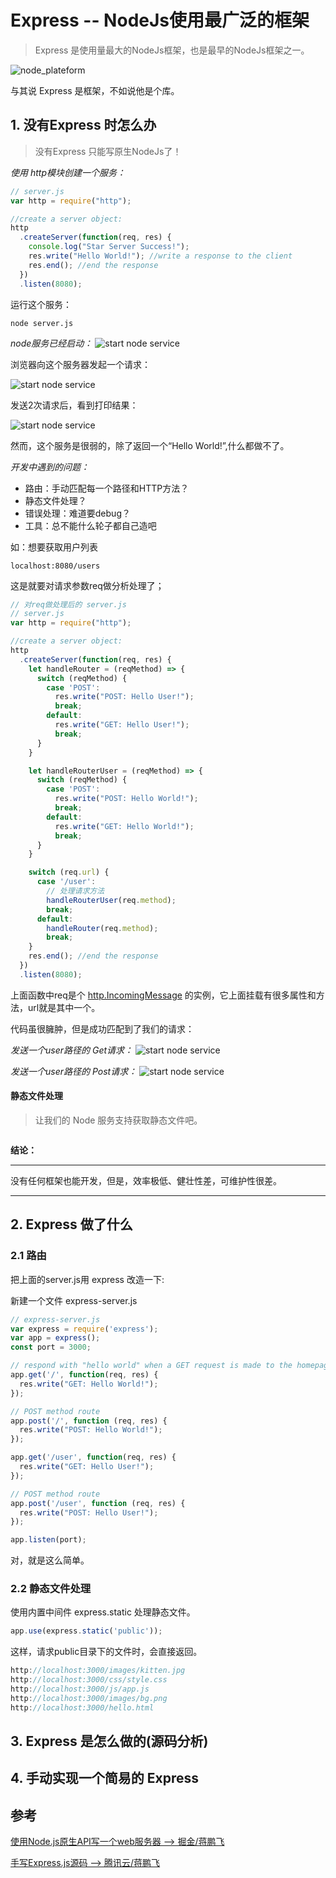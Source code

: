 # Express -- NodeJs使用最广泛的框架

> Express 是使用量最大的NodeJs框架，也是最早的NodeJs框架之一。

![node_plateform](../_media/node_plateform.png)

与其说 Express 是框架，不如说他是个库。

## 1. 没有Express 时怎么办

> 没有Express 只能写原生NodeJs了！

*使用 http模块创建一个服务：*

```js
// server.js
var http = require("http");

//create a server object:
http
  .createServer(function(req, res) {
    console.log("Star Server Success!");
    res.write("Hello World!"); //write a response to the client
    res.end(); //end the response
  })
  .listen(8080); 
```

运行这个服务：

```shell
node server.js
```

*node服务已经启动：*
![start node service](../_media/start_node_server.png)

浏览器向这个服务器发起一个请求：

![start node service](../_media/request_node_server.png)

发送2次请求后，看到打印结果：

![start node service](../_media/requst_node_server2.png)

然而，这个服务是很弱的，除了返回一个“Hello World!”,什么都做不了。

*开发中遇到的问题：*

- 路由：手动匹配每一个路径和HTTP方法？
- 静态文件处理？
- 错误处理：难道要debug？
- 工具：总不能什么轮子都自己造吧

如：想要获取用户列表

```shell
localhost:8080/users
```

这是就要对请求参数req做分析处理了；

```js
// 对req做处理后的 server.js
// server.js
var http = require("http");

//create a server object:
http
  .createServer(function(req, res) {
    let handleRouter = (reqMethod) => {
      switch (reqMethod) {
        case 'POST':
          res.write("POST: Hello User!");
          break;
        default:
          res.write("GET: Hello User!");
          break;
      }
    }

    let handleRouterUser = (reqMethod) => {
      switch (reqMethod) {
        case 'POST':
          res.write("POST: Hello World!");
          break;
        default:
          res.write("GET: Hello World!");
          break;
      }
    }

    switch (req.url) {
      case '/user':
        // 处理请求方法
        handleRouterUser(req.method);
        break;
      default:
        handleRouter(req.method);
        break;
    }
    res.end(); //end the response
  })
  .listen(8080);
```

上面函数中req是个 [http.IncomingMessage](https://nodejs.org/dist/latest-v12.x/docs/api/http.html#http_class_http_incomingmessage) 的实例，它上面挂载有很多属性和方法，url就是其中一个。

代码虽很臃肿，但是成功匹配到了我们的请求：

*发送一个user路径的 Get请求：*
![start node service](../_media/postman_getUser.png)

*发送一个user路径的 Post请求：*
![start node service](../_media/postman_postUser.png)

#### 静态文件处理

> 让我们的 Node 服务支持获取静态文件吧。

```js

```

**结论：**
___
没有任何框架也能开发，但是，效率极低、健壮性差，可维护性很差。
___

## 2. Express 做了什么

### 2.1 路由

把上面的server.js用 express 改造一下:

新建一个文件 express-server.js

```js
// express-server.js
var express = require('express');
var app = express();
const port = 3000;

// respond with "hello world" when a GET request is made to the homepage
app.get('/', function(req, res) {
  res.write("GET: Hello World!");
});

// POST method route
app.post('/', function (req, res) {
  res.write("POST: Hello World!");
});

app.get('/user', function(req, res) {
  res.write("GET: Hello User!");
});

// POST method route
app.post('/user', function (req, res) {
  res.write("POST: Hello User!");
});

app.listen(port);
```

对，就是这么简单。

### 2.2 静态文件处理

使用内置中间件 express.static 处理静态文件。

```js
app.use(express.static('public'));
```

这样，请求public目录下的文件时，会直接返回。

```js
http://localhost:3000/images/kitten.jpg
http://localhost:3000/css/style.css
http://localhost:3000/js/app.js
http://localhost:3000/images/bg.png
http://localhost:3000/hello.html
```

## 3. Express 是怎么做的(源码分析)

## 4. 手动实现一个简易的 Express

## 参考

[使用Node.js原生API写一个web服务器 --> 掘金/蒋鹏飞](https://cloud.tencent.com/developer/article/1740819)

[手写Express.js源码 --> 腾讯云/蒋鹏飞](https://cloud.tencent.com/developer/article/1740819)
